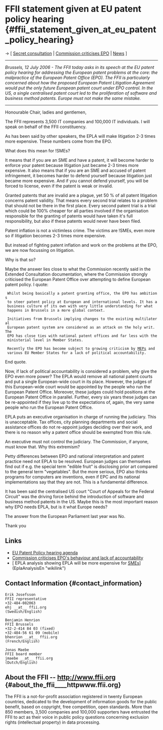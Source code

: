 # FFII statement given at EU patent policy hearing {#ffii_statement_given_at_eu_patent_policy_hearing}

-\> \[ [ Secret consultation](PatConsultPr060710En "wikilink") \| [
Commission criticises EPO](ComEPOPr060710En "wikilink") \| [
News](SwpatcninoEn "wikilink") \]

------------------------------------------------------------------------

*Brussels, 12 July 2006 - The FFII today asks in its speech at the EU
patent policy hearing for addressing the European patent problems at the
core: the malpractice of the European Patent Office (EPO). The FFII is
particularly concerned about how the proposed European Patent Litigation
Agreement would put the only future European patent court under EPO
control. In the US, a single centralised patent court led to the
proliferation of software and business method patents. Europe must not
make the same mistake.*

------------------------------------------------------------------------

Honourable Chair, ladies and gentlemen,

The FFII represents 3,500 IT companies and 100,000 IT individuals. I
will speak on behalf of the FFII constituency.

As has been said by other speakers, the EPLA will make litigation 2-3
times more expensive. These numbers come from the EPO.

What does this mean for !SMEs?

It means that if you are an SME and have a patent, it will become harder
to enforce your patent because litigation just became 2-3 times more
expensive. It also means that if you are an SME and accused of patent
infringement, it becomes harder to defend yourself because litigation
just became more expensive. And if you cannot defend yourself, you will
be forced to license, even if the patent is weak or invalid.

Granted patents that are invalid are a plague, yet 50 % of all patent
litigation concerns patent validity. That means every second trial
relates to a problem that should not be there in the first place. Every
second patent trial is a trial which could be 100% cheaper for all
parties involved if the organisation responsible for the granting of
patents would have taken it\'s full responsibility, but also if these
patents would never have been filed.

Patent inflation is not a victimless crime. The victims are !SMEs, even
more so if litigation becomes 2-3 times more expensive.

But instead of fighting patent inflation and work on the problems at the
EPO, we are now focussing on litigation.

Why is that so?

Maybe the answer lies close to what the Commission recently said in the
Extended Consultation documentation, where the Commission strongly
criticised the European Patent Office over attempting to define European
patent policy. I quote:

` Whilst being basically a patent granting office, the EPO has ambitions`\
` to steer patent policy at European and international levels. It has a`\
` business culture of its own with very little understanding for what`\
` happens in Brussels in a more global context.`\
` `\
` Initiatives from Brussels implying changes to the existing multilateral`\
` European patent system are considered as an attack on the holy writ. The`\
` EPO has close ties with national patent offices and far less with the`\
` ministerial level in Member States.`\
` `\
` Recently the EPO has become subject to growing criticism by `[`MEPs`](MEPs "wikilink")` and`\
` various EU Member States for a lack of political accountability.`

End quote.

Now, if lack of political accountability is considered a problem, why
give the EPO even more power? The EPLA would remove all national patent
courts and put a single European-wide court in its place. However, the
judges of this European-wide court would be appointed by the people who
run the European Patent Office. Moreover, these judges could hold
positions at the European Patent Office in parallel. Further, every six
years these judges can be re-appointed if they live up to the
expectations of, again, the very same people who run the European Patent
Office.

EPLA puts an executive organisation in charge of running the judiciary.
This is unacceptable. Tax offices, city planning departments and social
assistance offices do not re-appoint judges deciding over their work,
and there is no reason why a patent office should be exempted from this
rule.

An executive must not control the judiciary. The Commission, if anyone,
must know that. Why this extremism?

Petty differences between EPO and national interpretation and patent
practice need not EPLA to be resolved. European judges can themselves
find out if e.g. the special term \"edible fruit\" is disclosing prior
art compared to the general term \"vegetables\". But the more serious,
EPO also thinks programs for computers are inventions, even if EPC and
its national implementations say that they are not. This is a
fundamental difference.

It has been said the centralised US court \"Court of Appeals for the
Federal Circuit\" was the driving force behind the introduction of
software and business method patents in the US. Maybe this is the most
important reason why EPO needs EPLA, but is it what Europe needs?

The answer from the European Parliament last year was No.

Thank you

## Links

-   [EU Patent Policy hearing
    agenda](http://ec.europa.eu/internal_market/indprop/docs/patent/final_agenda_en.pdf "wikilink")
-   [ Commission criticises EPO\'s behaviour and lack of
    accountability](ComEPOPr060710En "wikilink")
-   [ EPLA analysis showing EPLA will be more expensive for
    [SMEs](SMEs "wikilink")](EplaAnalysisEn "wikilink")

## Contact Information {#contact_information}

`Erik Josefsson`\
`FFII representative`\
`+32-484-082063`\
`ehj __at__ ffii.org`\
`(Swedish/English)`

`Benjamin Henrion`\
`FFII Brussels`\
`+32-2-414 84 03 (fixed)`\
`+32-484-56 61 09 (mobile)`\
`bhenrion __at__ ffii.org`\
`(French/English)`

`Jonas Maebe`\
`FFII board member`\
`jmaebe __at__ ffii.org`\
`(Dutch/English)`

## About the FFII \-- <http://www.ffii.org> {#about_the_ffii____httpwww.ffii.org}

The FFII is a not-for-profit association registered in twenty European
countries, dedicated to the development of information goods for the
public benefit, based on copyright, free competition, open standards.
More than 850 members, 3,500 companies and 100,000 supporters have
entrusted the FFII to act as their voice in public policy questions
concerning exclusion rights (intellectual property) in data processing.
